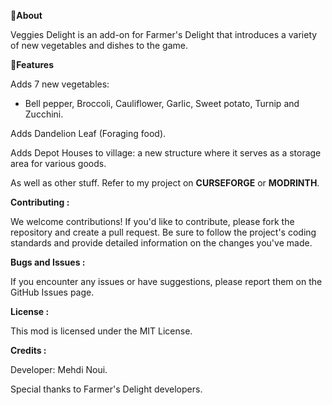 **📜About**

Veggies Delight is an add-on for Farmer's Delight that introduces a variety of new vegetables and dishes to the game.

**🌾Features**

Adds 7 new vegetables:
- Bell pepper, Broccoli, Cauliflower, Garlic, Sweet potato, Turnip and Zucchini.

Adds Dandelion Leaf (Foraging food).

Adds Depot Houses to village: a new structure where it serves as a storage area for various goods.

As well as other stuff. Refer to my project on **CURSEFORGE** or **MODRINTH**.

**Contributing :**

We welcome contributions! If you'd like to contribute, please fork the repository and create a pull request. Be sure to follow the project's coding standards and provide detailed information on the changes you've made.

**Bugs and Issues :**

If you encounter any issues or have suggestions, please report them on the GitHub Issues page.

**License :**

This mod is licensed under the MIT License.

**Credits :**

Developer: Mehdi Noui.

Special thanks to Farmer's Delight developers.
